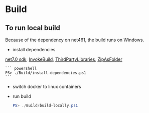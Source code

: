# Build

## To run local build

Because of the dependency on net461, the build runs on Windows.

- install dependencies

[net7.0 sdk](https://dotnet.microsoft.com/download/dotnet/7.0), 
[InvokeBuild](https://www.powershellgallery.com/packages/InvokeBuild/5.10.3), 
[ThirdPartyLibraries](https://www.powershellgallery.com/packages/ThirdPartyLibraries/3.4.0),
[ZipAsFolder](https://www.powershellgallery.com/packages/ZipAsFolder/0.0.1)

    ``` powershell
    PS> ./Build/install-dependencies.ps1
    ```

- switch docker to linux containers

- run build

    ``` powershell
    PS> ./Build/build-locally.ps1
    ```
